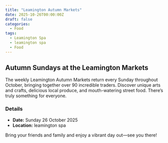 ```yaml
---
title: "Leamington Autumn Markets"
date: 2025-10-26T00:00:00Z
draft: false
categories:
  - Food
tags:
  - Leamington Spa
  - leamington spa
  - Food
---
```


## Autumn Sundays at the Leamington Markets

The weekly Leamington Autumn Markets return every Sunday throughout October, bringing together over 90 incredible traders. Discover unique arts and crafts, delicious local produce, and mouth-watering street food. There’s truly something for everyone.

### Details
- **Date:** Sunday 26 October 2025
- **Location:** leamington spa

Bring your friends and family and enjoy a vibrant day out—see you there!
